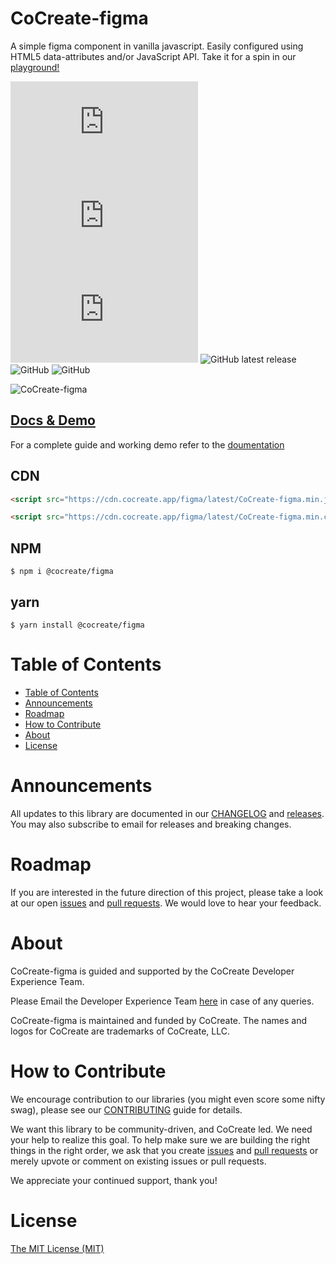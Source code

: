 # CoCreate-figma

A simple figma component in vanilla javascript. Easily configured using HTML5 data-attributes and/or JavaScript API. Take it for a spin in our [playground!](https://cocreate.app/docs/figma)

![min file size in bytes](https://img.badgesize.io/https://cdn.cocreate.app/figma/latest/CoCreate-figma.min.js?style=flat-square&label=minified&color=orange)
![gzip file size in bytes](https://img.badgesize.io/https://cdn.cocreate.app/figma/latest/CoCreate-figma.min.js?compression=gzip&style=flat-square&label=gzip&color=yellow)
![brotlifile size in bytes](https://img.badgesize.io/https://cdn.cocreate.app/figma/latest/CoCreate-figma.min.js?compression=brotli&style=flat-square&label=brotli)
![GitHub latest release](https://img.shields.io/github/v/release/CoCreate-app/CoCreate-figma?style=flat-square)
![GitHub](https://img.shields.io/github/license/CoCreate-app/CoCreate-figma?style=flat-square)
![GitHub](https://img.shields.io/static/v1?style=flat-square&label=&message=Hiring&color=blueviolet)


![CoCreate-figma](https://cdn.cocreate.app/docs/CoCreate-figma.gif)

## [Docs & Demo](https://cocreate.app/docs/figma)

For a complete guide and working demo refer to the [doumentation](https://cocreate.app/docs/figma)

## CDN

```html
<script src="https://cdn.cocreate.app/figma/latest/CoCreate-figma.min.js"></script>
```

```html
<script src="https://cdn.cocreate.app/figma/latest/CoCreate-figma.min.css"></script>
```

## NPM

```shell
$ npm i @cocreate/figma
```

## yarn

```shell
$ yarn install @cocreate/figma
```

# Table of Contents

- [Table of Contents](#table-of-contents)
- [Announcements](#announcements)
- [Roadmap](#roadmap)
- [How to Contribute](#how-to-contribute)
- [About](#about)
- [License](#license)

<a name="announcements"></a>

# Announcements

All updates to this library are documented in our [CHANGELOG](https://github.com/CoCreate-app/CoCreate-figma/blob/master/CHANGELOG.md) and [releases](https://github.com/CoCreate-app/CoCreate-figma/releases). You may also subscribe to email for releases and breaking changes.

<a name="roadmap"></a>

# Roadmap

If you are interested in the future direction of this project, please take a look at our open [issues](https://github.com/CoCreate-app/CoCreate-figma/issues) and [pull requests](https://github.com/CoCreate-app/CoCreate-figma/pulls). We would love to hear your feedback.

<a name="about"></a>

# About

CoCreate-figma is guided and supported by the CoCreate Developer Experience Team.

Please Email the Developer Experience Team [here](mailto:develop@cocreate.app) in case of any queries.

CoCreate-figma is maintained and funded by CoCreate. The names and logos for CoCreate are trademarks of CoCreate, LLC.

<a name="contribute"></a>

# How to Contribute

We encourage contribution to our libraries (you might even score some nifty swag), please see our [CONTRIBUTING](https://github.com/CoCreate-app/CoCreate-figma/blob/master/CONTRIBUTING.md) guide for details.

We want this library to be community-driven, and CoCreate led. We need your help to realize this goal. To help make sure we are building the right things in the right order, we ask that you create [issues](https://github.com/CoCreate-app/CoCreate-figma/issues) and [pull requests](https://github.com/CoCreate-app/CoCreate-figma/pulls) or merely upvote or comment on existing issues or pull requests.

We appreciate your continued support, thank you!

# License

[The MIT License (MIT)](https://github.com/CoCreate-app/CoCreate-figma/blob/master/LICENSE)
